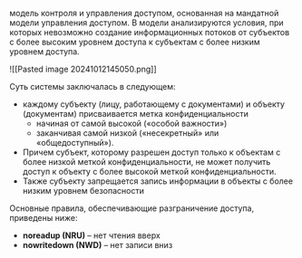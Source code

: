модель контроля и управления доступом, основанная на мандатной модели управления доступом. В модели анализируются условия, при которых невозможно создание информационных потоков от субъектов с более высоким уровнем доступа к субъектам с более низким уровнем доступа.

![[Pasted image 20241012145050.png]]

Суть системы заключалась в следующем:
- каждому субъекту (лицу, работающему с документами) и объекту (документам) присваивается метка конфиденциальности
    - начиная от самой высокой («особой важности»)
    - заканчивая самой низкой («несекретный» или «общедоступный»).
- Причем субъект, которому разрешен доступ только к объектам с более низкой меткой конфиденциальности, не может получить доступ к объекту с более высокой меткой конфиденциальности. 
- Также субъекту запрещается запись информации в объекты с более низким уровнем безопасности

Основные правила, обеспечивающие разграничение доступа, приведены ниже:
- **noreadup (NRU)** – нет чтения вверх
- **nowritedown (NWD)** – нет записи вниз

